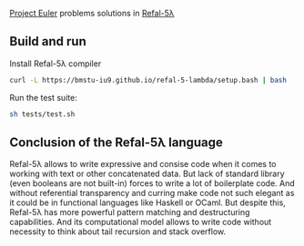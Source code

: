 [Project Euler](https://projecteuler.net/) problems solutions in [Refal-5λ](https://github.com/bmstu-iu9/refal-5-lambda)


## Build and run

Install Refal-5λ compiler
```bash
curl -L https://bmstu-iu9.github.io/refal-5-lambda/setup.bash | bash
```

Run the test suite:
```bash
sh tests/test.sh
```

## Conclusion of the Refal-5λ language

Refal-5λ allows to write expressive and consise code when it comes to working with text or other concatenated data.
But lack of standard library (even booleans are not built-in) forces to write a lot of boilerplate code.
And without referential transparency and curring make code not such elegant as it could be in functional languages like Haskell or OCaml.
But despite this, Refal-5λ has more powerful pattern matching and destructuring capabilities.
And its computational model allows to write code without necessity to think about tail recursion and stack overflow.
